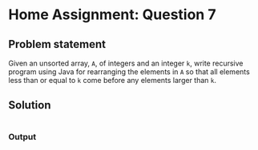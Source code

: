 # Home Assignment: Question 7
## Problem statement
Given an unsorted array, `A`, of integers and an integer `k`, write recursive program using Java for rearranging the elements in `A` so that all elements less than or equal to `k` come before any elements larger than `k`.

## Solution
```java

```

### Output
```

```
